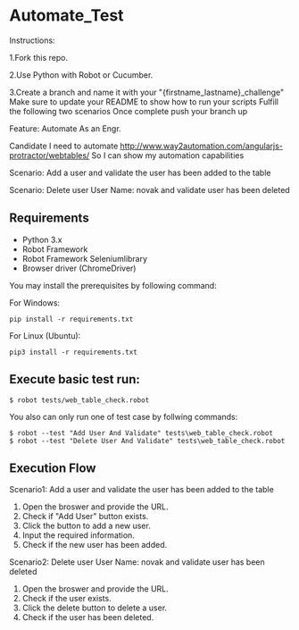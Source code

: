 # Automate_Test
Instructions:

1.Fork this repo.

2.Use Python with Robot or Cucumber.

3.Create a branch and name it with your "{firstname_lastname}_challenge" Make sure to update your README to show how to run your scripts Fulfill the following two scenarios Once complete push your branch up

Feature: Automate As an Engr. 

Candidate I need to automate http://www.way2automation.com/angularjs-protractor/webtables/ So I can show my automation capabilities

Scenario: Add a user and validate the user has been added to the table

Scenario: Delete user User Name: novak and validate user has been deleted


## Requirements
* Python 3.x
* Robot Framework
* Robot Framework Seleniumlibrary
* Browser driver (ChromeDriver)

You may install the prerequisites by following command:

For Windows:

    pip install -r requirements.txt

For Linux (Ubuntu):

    pip3 install -r requirements.txt
    
## Execute basic test run:

    $ robot tests/web_table_check.robot
    
You also can only run one of test case by follwing commands:

    $ robot --test "Add User And Validate" tests\web_table_check.robot
    $ robot --test "Delete User And Validate" tests\web_table_check.robot

## Execution Flow
Scenario1: Add a user and validate the user has been added to the table
1. Open the broswer and provide the URL.
2. Check if "Add User" button exists.
3. Click the button to add a new user.
4. Input the required information.
5. Check if the new user has been added.

Scenario2: Delete user User Name: novak and validate user has been deleted
1. Open the broswer and provide the URL.
2. Check if the user exists.
3. Click the delete button to delete a user.
4. Check if the user has been deleted.
